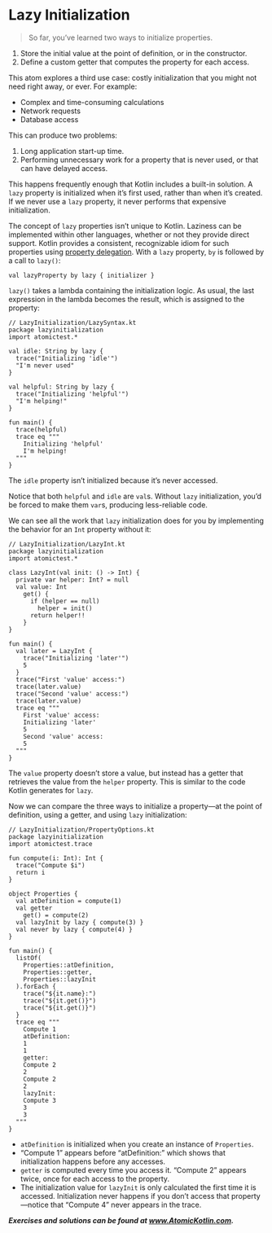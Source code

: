 # Lazy Initialization

> So far, you’ve learned two ways to initialize properties.

1. Store the initial value at the point of definition, or in the constructor.
2. Define a custom getter that computes the property for each access.

This atom explores a third use case: costly initialization that you might not need right away, or ever. For example:

- Complex and time-consuming calculations
- Network requests
- Database access

This can produce two problems:

1. Long application start-up time.
2. Performing unnecessary work for a property that is never used, or that can have delayed access.

This happens frequently enough that Kotlin includes a built-in solution. A `lazy` property is initialized when it’s first used, rather than when it’s created. If we never use a `lazy` property, it never performs that expensive initialization.

The concept of `lazy` properties isn’t unique to Kotlin. Laziness can be implemented within other languages, whether or not they provide direct support. Kotlin provides a consistent, recognizable idiom for such properties using [property delegation](javascript:void(0)). With a `lazy` property, `by` is followed by a call to `lazy()`:

```
val lazyProperty by lazy { initializer }
```

`lazy()` takes a lambda containing the initialization logic. As usual, the last expression in the lambda becomes the result, which is assigned to the property:

```
// LazyInitialization/LazySyntax.kt
package lazyinitialization
import atomictest.*

val idle: String by lazy {
  trace("Initializing 'idle'")
  "I'm never used"
}

val helpful: String by lazy {
  trace("Initializing 'helpful'")
  "I'm helping!"
}

fun main() {
  trace(helpful)
  trace eq """
    Initializing 'helpful'
    I'm helping!
  """
}
```

The `idle` property isn’t initialized because it’s never accessed.

Notice that both `helpful` and `idle` are `val`s. Without `lazy` initialization, you’d be forced to make them `var`s, producing less-reliable code.

We can see all the work that `lazy` initialization does for you by implementing the behavior for an `Int` property without it:

```
// LazyInitialization/LazyInt.kt
package lazyinitialization
import atomictest.*

class LazyInt(val init: () -> Int) {
  private var helper: Int? = null
  val value: Int
    get() {
      if (helper == null)
        helper = init()
      return helper!!
    }
}

fun main() {
  val later = LazyInt {
    trace("Initializing 'later'")
    5
  }
  trace("First 'value' access:")
  trace(later.value)
  trace("Second 'value' access:")
  trace(later.value)
  trace eq """
    First 'value' access:
    Initializing 'later'
    5
    Second 'value' access:
    5
  """
}
```

The `value` property doesn’t store a value, but instead has a getter that retrieves the value from the `helper` property. This is similar to the code Kotlin generates for `lazy`.

Now we can compare the three ways to initialize a property—at the point of definition, using a getter, and using `lazy` initialization:

```
// LazyInitialization/PropertyOptions.kt
package lazyinitialization
import atomictest.trace

fun compute(i: Int): Int {
  trace("Compute $i")
  return i
}

object Properties {
  val atDefinition = compute(1)
  val getter
    get() = compute(2)
  val lazyInit by lazy { compute(3) }
  val never by lazy { compute(4) }
}

fun main() {
  listOf(
    Properties::atDefinition,
    Properties::getter,
    Properties::lazyInit
  ).forEach {
    trace("${it.name}:")
    trace("${it.get()}")
    trace("${it.get()}")
  }
  trace eq """
    Compute 1
    atDefinition:
    1
    1
    getter:
    Compute 2
    2
    Compute 2
    2
    lazyInit:
    Compute 3
    3
    3
  """
}
```

- `atDefinition` is initialized when you create an instance of `Properties`.
- “Compute 1” appears before “atDefinition:” which shows that initialization happens before any accesses.
- `getter` is computed every time you access it. “Compute 2” appears twice, once for each access to the property.
- The initialization value for `lazyInit` is only calculated the first time it is accessed. Initialization never happens if you don’t access that property—notice that “Compute 4” never appears in the trace.

***Exercises and solutions can be found at www.AtomicKotlin.com.***